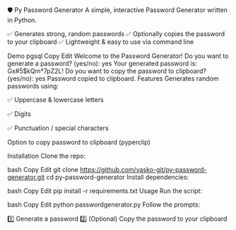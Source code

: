 🛡️ Py Password Generator
A simple, interactive Password Generator written in Python.

✅ Generates strong, random passwords
✅ Optionally copies the password to your clipboard
✅ Lightweight & easy to use via command line

Demo
pgsql
Copy
Edit
Welcome to the Password Generator!
Do you want to generate a password? (yes/no): yes
Your generated password is: Gx#5$kQm*7pZ2L!
Do you want to copy the password to clipboard? (yes/no): yes
Password copied to clipboard.
Features
Generates random passwords using:

✅ Uppercase & lowercase letters

✅ Digits

✅ Punctuation / special characters

Option to copy password to clipboard (pyperclip)

Installation
Clone the repo:

bash
Copy
Edit
git clone https://github.com/vasko-git/py-password-generator.git
cd py-password-generator
Install dependencies:

bash
Copy
Edit
pip install -r requirements.txt
Usage
Run the script:

bash
Copy
Edit
python passwordgenerator.py
Follow the prompts:

1️⃣ Generate a password
2️⃣ (Optional) Copy the password to your clipboard

